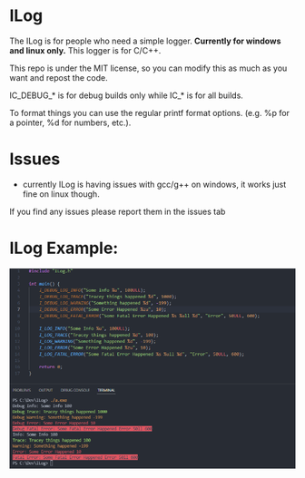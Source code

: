 # ILog
The ILog is for people who need a simple logger. **Currently for windows and linux only.**
This logger is for C/C++.

This repo is under the MIT license, so you can modify this as much as you want and repost the code.

IC_DEBUG_* is for debug builds only while IC_* is for all builds.

To format things you can use the regular printf format options. (e.g. %p for a pointer, %d for numbers, etc.). 

# Issues

- currently ILog is having issues with gcc/g++ on windows, it works just fine on linux though. 

If you find any issues please report them in the issues tab

# ILog Example:
![github image](https://github.com/Imaaaaaaaaaaaaaaan/IcLogger/blob/main/Example_ILog.PNG)
